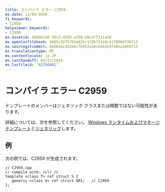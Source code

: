 ```yaml
---
title: コンパイラ エラー C2959
ms.date: 11/04/2016
f1_keywords:
- C2959
helpviewer_keywords:
- C2959
ms.assetid: d66bb2a8-70c3-4209-a358-b0c47f111a50
ms.openlocfilehash: 3465c3275783a625c172b711e9c41789b6f36713
ms.sourcegitcommit: 0ab61bc3d2b6cfbd52a16c6ab2b97a8ea1864f12
ms.translationtype: MT
ms.contentlocale: ja-JP
ms.lasthandoff: 04/23/2019
ms.locfileid: "62256881"
---
```

# <a name="compiler-error-c2959"></a>コンパイラ エラー C2959

テンプレートのメンバーはジェネリック クラスまたは関数ではない可能性があります。

詳細については、次を参照してください。 [Windows ランタイムおよびマネージ テンプレート](../../extensions/windows-runtime-and-managed-templates-cpp-component-extensions.md)と[ジェネリック](../../extensions/generics-cpp-component-extensions.md)します。

## <a name="example"></a>例

次の例では、C2959 が生成されます。

```
// C2959.cpp
// compile with: /clr /c
template <class T> ref struct S {
   generic <class U> ref struct GR1;   // C2959
};
```
